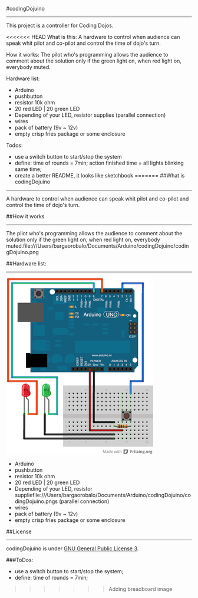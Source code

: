 #codingDojuino
_____________

This project is a controller for Coding Dojos. 

<<<<<<< HEAD
What is this: A hardware to control when audience can speak whit pilot and co-pilot and control the time of dojo's turn. 

How it works: The pilot who's programming allows the audience to comment about the solution only if the green light on, when red light on, everybody muted.

Hardware list:
* Arduino
* pushbutton
* resistor 10k ohm
* 20 red LED | 20 green LED
* Depending of your LED, resistor supplies (parallel connection)
* wires
* pack of battery (9v ~ 12v)
* empty crisp fries package or some enclosure

Todos:
- use a switch button to start/stop the system
- define: time of rounds = 7min; action finished time = all lights blinking same time;
- create a better README, it looks like sketchbook
=======
##What is codingDojuino
______________

A hardware to control when audience can speak whit pilot and co-pilot and control the time of dojo's turn. 

##How it works
_______________

The pilot who's programming allows the audience to comment about the solution only if the green light on, when red light on, everybody muted.file:///Users/bargaorobalo/Documents/Arduino/codingDojuino/codingDojuino.png

##Hardware list:
________________
![Breadboard](codingDojuino.png)

- Arduino
- pushbutton
- resistor 10k ohm
- 20 red LED | 20 green LED
- Depending of your LED, resistor suppliefile:///Users/bargaorobalo/Documents/Arduino/codingDojuino/codingDojuino.pngs (parallel connection)
- wires
- pack of battery (9v ~ 12v)
- empty crisp fries package or some enclosure


##License
______________

codingDojuino is under [GNU General Public License 3](http://www.gnu.org/licenses/gpl-3.0.html).

###ToDos:
- use a switch button to start/stop the system;
- define: time of rounds = 7min;
>>>>>>> Adding breadboard image
